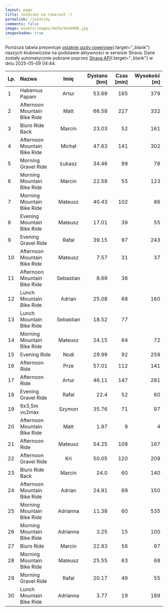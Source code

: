 ```yaml
---
layout: page
title: Jeździmy na rowerach :)
permalink: /jezdzimy
comments: false
image: assets/images/kmtb/kmtb008.jpg
imageshadow: true
---
```


Poniższa tabela prezentuje [ostatnie jazdy rowerowe](https://www.strava.com/clubs/336381){:target="_blank"} naszych klubowiczów na podstawie aktywności w serwisie Strava. Dane zostały automatycznie pobrane poprzez [Strava API](https://developers.strava.com/docs/reference/#api-Clubs-getClubActivitiesById){:target="_blank"} w dniu 2025-05-09 04:44.

Lp. | Nazwa | Imię | Dystans [km] | Czas [min] | Wysokość [m]
:--- | :--- | :---: | ---: | ---: | ---:
1|Habemus Papam|Artur|53.69|165|379
2|Afternoon Mountain Bike Ride|Matt|66.58|227|332
3|Biuro Ride Back|Marcin|23.03|52|161
4|Afternoon Mountain Bike Ride|Michał|47.63|141|302
5|Morning Gravel Ride|Łukasz|34.46|99|78
6|Morning Mountain Bike Ride|Marcin|22.58|55|123
7|Morning Mountain Bike Ride|Mateusz|40.43|102|86
8|Evening Mountain Bike Ride|Mateusz|17.01|39|55
9|Evening Gravel Ride|Rafal|39.15|97|243
10|Afternoon Mountain Bike Ride|Mateusz|7.57|31|37
11|Afternoon Mountain Bike Ride|Sebastian|8.69|36|
12|Lunch Mountain Bike Ride|Adrian|25.08|68|160
13|Lunch Mountain Bike Ride|Sebastian|18.52|77|
14|Morning Mountain Bike Ride|Mateusz|24.15|64|72
15|Evening Ride|Nodi|29.99|92|259
16|Afternoon Ride|Prze|57.01|112|141
17|Afternoon Ride|Artur|46.11|147|281
18|Evening Gravel Ride|Rafal|22.4|52|60
19|6x3,5m vo2max|Szymon|35.76|71|97
20|Afternoon Mountain Bike Ride|Matt|1.97|9|4
21|Afternoon Ride|Mateusz|54.25|108|167
22|Afternoon Gravel Ride|Kri|50.05|120|209
23|Biuro Ride Back|Marcin|24.0|60|140
24|Afternoon Mountain Bike Ride|Adrian|24.91|69|150
25|Morning Mountain Bike Ride|Adrianna|11.38|60|535
26|Morning Mountain Bike Ride|Adrianna|3.25|15|100
27|Biuro Ride|Marcin|22.83|56|97
28|Morning Mountain Bike Ride|Mateusz|25.55|63|68
29|Morning Gravel Ride|Rafal|20.17|49|55
30|Lunch Mountain Bike Ride|Adrianna|3.77|19|189
